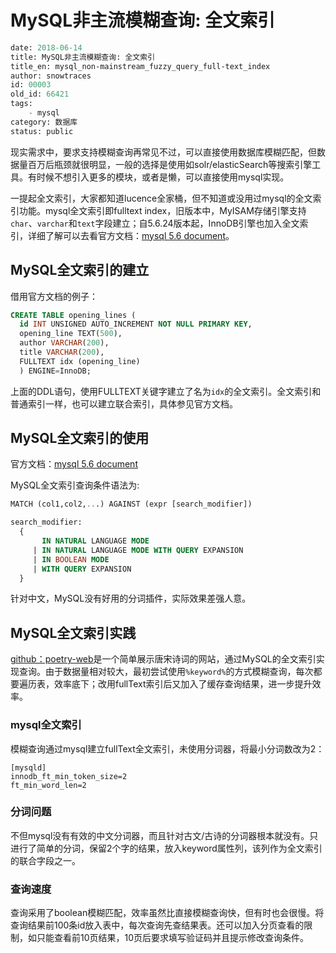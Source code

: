 # MySQL非主流模糊查询: 全文索引

```meta
date: 2018-06-14
title: MySQL非主流模糊查询: 全文索引
title_en: mysql_non-mainstream_fuzzy_query_full-text_index
author: snowtraces
id: 00003
old_id: 66421
tags:
    - mysql
category: 数据库
status: public
```
现实需求中，要求支持模糊查询再常见不过，可以直接使用数据库模糊匹配，但数据量百万后瓶颈就很明显，一般的选择是使用如solr/elasticSearch等搜索引擎工具。有时候不想引入更多的模块，或者是懒，可以直接使用mysql实现。

一提起全文索引，大家都知道lucence全家桶，但不知道或没用过mysql的全文索引功能。mysql全文索引即fulltext index，旧版本中，MyISAM存储引擎支持`char`、`varchar`和`text`字段建立；自5.6.24版本起，InnoDB引擎也加入全文索引，详细了解可以去看官方文档：[mysql 5.6 document](https://dev.mysql.com/doc/refman/5.6/en/innodb-fulltext-index.html)。

## MySQL全文索引的建立

借用官方文档的例子：

```sql
CREATE TABLE opening_lines (
  id INT UNSIGNED AUTO_INCREMENT NOT NULL PRIMARY KEY,
  opening_line TEXT(500),
  author VARCHAR(200),
  title VARCHAR(200),
  FULLTEXT idx (opening_line)
  ) ENGINE=InnoDB;
```

上面的DDL语句，使用FULLTEXT关键字建立了名为`idx`的全文索引。全文索引和普通索引一样，也可以建立联合索引，具体参见官方文档。

## MySQL全文索引的使用

官方文档：[mysql 5.6 document](https://dev.mysql.com/doc/refman/5.6/en/innodb-fulltext-index.html)

MySQL全文索引查询条件语法为:

```sql
MATCH (col1,col2,...) AGAINST (expr [search_modifier])

search_modifier:
  {
       IN NATURAL LANGUAGE MODE
     | IN NATURAL LANGUAGE MODE WITH QUERY EXPANSION
     | IN BOOLEAN MODE
     | WITH QUERY EXPANSION
  }
```

针对中文，MySQL没有好用的分词插件，实际效果差强人意。

## MySQL全文索引实践

[github：poetry-web](https://github.com/snowtraces/poetry-web)是一个简单展示唐宋诗词的网站，通过MySQL的全文索引实现查询。由于数据量相对较大，最初尝试使用`%keyword%`的方式模糊查询，每次都要遍历表，效率底下；改用fullText索引后又加入了缓存查询结果，进一步提升效率。

### mysql全文索引

模糊查询通过mysql建立fullText全文索引，未使用分词器，将最小分词数改为2：

```config
[mysqld]
innodb_ft_min_token_size=2
ft_min_word_len=2
```

### 分词问题

不但mysql没有有效的中文分词器，而且针对古文/古诗的分词器根本就没有。只进行了简单的分词，保留2个字的结果，放入keyword属性列，该列作为全文索引的联合字段之一。

### 查询速度

查询采用了boolean模糊匹配，效率虽然比直接模糊查询快，但有时也会很慢。将查询结果前100条id放入表中，每次查询先查结果表。还可以加入分页查看的限制，如只能查看前10页结果，10页后要求填写验证码并且提示修改查询条件。

